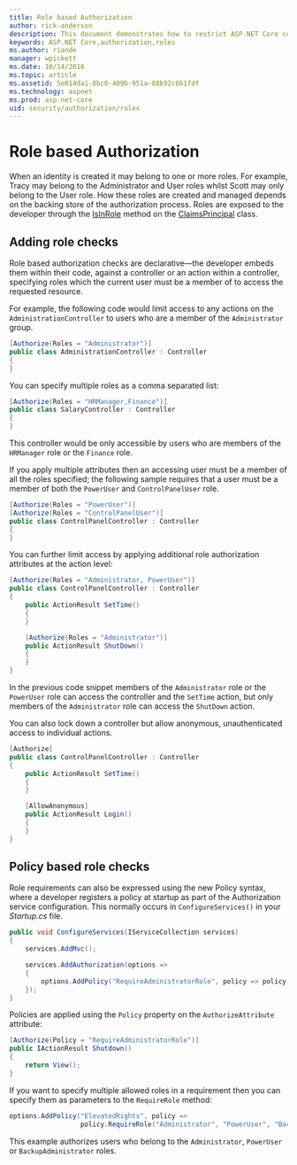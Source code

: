 ```yaml
---
title: Role based Authorization
author: rick-anderson
description: This document demonstrates how to restrict ASP.NET Core controller and action access by passing roles to the Authorize attribute.
keywords: ASP.NET Core,authorization,roles
ms.author: riande
manager: wpickett
ms.date: 10/14/2016
ms.topic: article
ms.assetid: 5e014da1-8bc0-409b-951a-88b92c661fdf
ms.technology: aspnet
ms.prod: asp.net-core
uid: security/authorization/roles
---
```

# Role based Authorization

<a name="security-authorization-role-based"></a>

When an identity is created it may belong to one or more roles. For example, Tracy may belong to the Administrator and User roles whilst Scott may only belong to the User role. How these roles are created and managed depends on the backing store of the authorization process. Roles are exposed to the developer through the [IsInRole](https://docs.microsoft.com/dotnet/api/system.security.principal.genericprincipal.isinrole) method on the [ClaimsPrincipal](https://docs.microsoft.com/dotnet/api/system.security.claims.claimsprincipal) class.

## Adding role checks

Role based authorization checks are declarative&mdash;the developer embeds them within their code, against a controller or an action within a controller, specifying roles which the current user must be a member of to access the requested resource.

For example, the following code would limit access to any actions on the `AdministrationController` to users who are a member of the `Administrator` group.

```csharp
[Authorize(Roles = "Administrator")]
public class AdministrationController : Controller
{
}
```

You can specify multiple roles as a comma separated list:

```csharp
[Authorize(Roles = "HRManager,Finance")]
public class SalaryController : Controller
{
}
```

This controller would be only accessible by users who are members of the `HRManager` role or the `Finance` role.

If you apply multiple attributes then an accessing user must be a member of all the roles specified; the following sample requires that a user must be a member of both the `PowerUser` and `ControlPanelUser` role.

```csharp
[Authorize(Roles = "PowerUser")]
[Authorize(Roles = "ControlPanelUser")]
public class ControlPanelController : Controller
{
}
```

You can further limit access by applying additional role authorization attributes at the action level:

```csharp
[Authorize(Roles = "Administrator, PowerUser")]
public class ControlPanelController : Controller
{
    public ActionResult SetTime()
    {
    }

    [Authorize(Roles = "Administrator")]
    public ActionResult ShutDown()
    {
    }
}
```

In the previous code snippet members of the `Administrator` role or the `PowerUser` role can access the controller and the `SetTime` action, but only members of the `Administrator` role can access the `ShutDown` action.

You can also lock down a controller but allow anonymous, unauthenticated access to individual actions.

```csharp
[Authorize]
public class ControlPanelController : Controller
{
    public ActionResult SetTime()
    {
    }

    [AllowAnonymous]
    public ActionResult Login()
    {
    }
}
```

<a name="security-authorization-role-policy"></a>

## Policy based role checks

Role requirements can also be expressed using the new Policy syntax, where a developer registers a policy at startup as part of the Authorization service configuration. This normally occurs in `ConfigureServices()` in your *Startup.cs* file.

```csharp
public void ConfigureServices(IServiceCollection services)
{
    services.AddMvc();

    services.AddAuthorization(options =>
    {
        options.AddPolicy("RequireAdministratorRole", policy => policy.RequireRole("Administrator"));
    });
}
```

Policies are applied using the `Policy` property on the `AuthorizeAttribute` attribute:

```csharp
[Authorize(Policy = "RequireAdministratorRole")]
public IActionResult Shutdown()
{
    return View();
}
```

If you want to specify multiple allowed roles in a requirement then you can specify them as parameters to the `RequireRole` method:

```csharp
options.AddPolicy("ElevatedRights", policy =>
                  policy.RequireRole("Administrator", "PowerUser", "BackupAdministrator"));
```

This example authorizes users who belong to the `Administrator`, `PowerUser` or `BackupAdministrator` roles.
